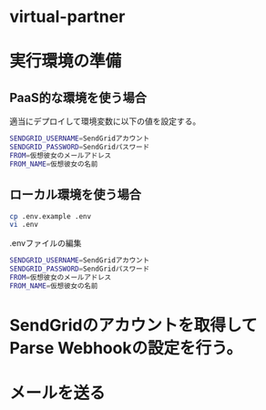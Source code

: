 virtual-partner
===============

# 実行環境の準備
## PaaS的な環境を使う場合 
適当にデプロイして環境変数に以下の値を設定する。 
```bash
SENDGRID_USERNAME=SendGridアカウント
SENDGRID_PASSWORD=SendGridパスワード
FROM=仮想彼女のメールアドレス
FROM_NAME=仮想彼女の名前
```

## ローカル環境を使う場合 
```bash
cp .env.example .env
vi .env
```

.envファイルの編集
```bash
SENDGRID_USERNAME=SendGridアカウント
SENDGRID_PASSWORD=SendGridパスワード
FROM=仮想彼女のメールアドレス
FROM_NAME=仮想彼女の名前
```
# SendGridのアカウントを取得してParse Webhookの設定を行う。
# メールを送る

